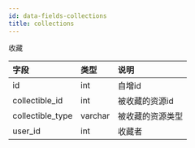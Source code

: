 ```yaml
---
id: data-fields-collections
title: collections
---
```


收藏

| 字段 | 类型 | 说明 |
| :- | :- | :- |
| id | int | 自增id |
| collectible_id | int | 被收藏的资源id |
| collectible_type | varchar | 被收藏的资源类型 |
| user_id | int | 收藏者 |

